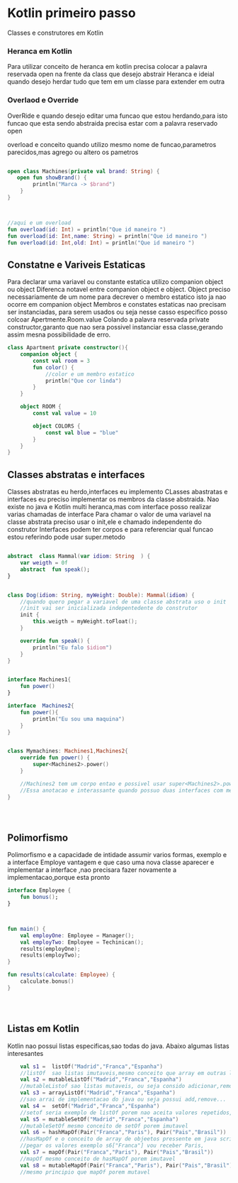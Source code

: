 # Kotlin primeiro passo
Classes e construtores em Kotlin

### Heranca em Kotlin

Para utilizar conceito de heranca em kotlin precisa colocar a palavra reservada open na frente da class que desejo abstrair
Heranca e ideial quando desejo herdar tudo que tem em um classe para extender em outra

### Overlaod e Override
OverRide e quando desejo editar uma funcao que estou herdando,para isto funcao que esta sendo
abstraida precisa estar com a palavra reservado open

overload e conceito quando utilizo mesmo nome de funcao,parametros parecidos,mas agrego ou altero os pametros

```Kotlin

open class Machines(private val brand: String) {
   open fun showBrand() {
        println("Marca -> $brand")
    }
}



//aqui e um overload
fun overload(id: Int) = println("Que id maneiro ")
fun overload(id: Int,name: String) = println("Que id maneiro ")
fun overload(id: Int,old: Int) = println("Que id maneiro ")
```

## Constatne e Variveis Estaticas

Para declarar uma variavel ou constante estatica utilizo companion object ou object
Diferenca  notavel entre companion object e object. 
Object preciso necessariamente de um nome  para decrever o membro estatico isto ja nao ocorre em companion object
Membros e constates estaticas nao precisam ser instanciadas, para serem usados ou seja nesse casso especifico 
posso colcoar Apertmente.Room.value
Colando a palavra reservada private constructor,garanto que nao sera possivel instanciar essa classe,gerando assim mesna possibilidade de erro.

```kotlin
class Apartment private constructor(){
    companion object {
        const val room = 3
        fun color() {
            //color e um membro estatico
            println("Que cor linda")
        }
    }

    object ROOM {
        const val value = 10

        object COLORS {
            const val blue = "blue"
        }
    }
}

```

## Classes abstratas e interfaces
Classes abstratas eu herdo,interfaces eu implemento 
CLasses abastratas e interfaces eu preciso implementar os membros da classe abstraida.
Nao existe no java e Kotlin multi heranca,mas com interface posso realizar varias chamadas de interface
Para chamar o valor de uma variavel na classe abstrata preciso usar o init,ele e chamado independente do construtor
Interfaces podem ter corpos e para referenciar qual funcao estou referindo pode usar super<interface>.metodo


```kotlin

abstract  class Mammal(var idiom: String  ) {
    var weigth = 0f
    abstract  fun speak();
}


class Dog(idiom: String, myWeight: Double): Mammal(idiom) {
    //quando quero pegar a variavel de uma classe abstrata uso o init
    //init vai ser inicializada indepentedente do construtor
    init {
        this.weigth = myWeight.toFloat();
    }

    override fun speak() {
        println("Eu falo $idiom")
    }
}


interface Machines1{
    fun power()
}

interface  Machines2{
    fun power(){
        println("Eu sou uma maquina")
    }
}


class Mymachines: Machines1,Machines2{
    override fun power() {
        super<Machines2>.power()
    }

    //Machines2 tem um corpo entao e possivel usar super<Machines2>.power()
    //Essa anotacao e interassante quando possuo duas interfaces com mesmo corpo.
}





```

## Polimorfismo
Polimorfismo e a capacidade de intidade assumir varios formas, exemplo e a interface Employe
vantagem e que caso uma nova classe aparecer e implementar a interface ,nao precisara fazer
novamente a implementacao,porque esta pronto


```kotlin
interface Employee {
    fun bonus();
}



fun main() {
    val employOne: Employee = Manager();
    val employTwo: Employee = Techinican();
    results(employOne);
    results(employTwo);
}

fun results(calculate: Employee) {
    calculate.bonus()
}





```

## Listas em Kotlin
Kotlin nao possui listas especificas,sao todas do java.
Abaixo algumas listas interesantes 


```kotlin
    val s1 =  listOf("Madrid","Franca","Espanha")
    //listOf  sao listas imutaveis,mesmo conceito que array em outras linguagues porem imutavel
    val s2 = mutableListOf("Madrid","Franca","Espanha")
    //mutableListof sao listas mutaveis, ou seja consido adicionar,remover...
    val s3 = arrayListOf("Madrid","Franca","Espanha")
    //sao arrai de implementacao do java ou seja possui add,remove...
    val s4 =  setOf("Madrid","Franca","Espanha")
    //setof seria exemplo de listOf porem nao aceita valores repetidos, se eu repetir franca,espanha.. ele ignora
    val s5 = mutableSetOf("Madrid","Franca","Espanha")
    //mutableSetOf mesmo conceito de setOf porem imutavel
    val s6 = hashMapOf(Pair("Franca","Paris"), Pair("Pais","Brasil"))
    //hasMapOf e o conceito de array de objeetos pressente em java script, atravas das chaves consigo
    //pegar os valores exemplo s6["Franca"] vou receber Paris,
    val s7 = mapOf(Pair("Franca","Paris"), Pair("Pais","Brasil"))
    //mapOf mesmo conceito de hasMapOf porem imutavel
    val s8 = mutableMapOf(Pair("Franca","Paris"), Pair("Pais","Brasil"))
    //mesmo principio que mapOf porem mutavel


```